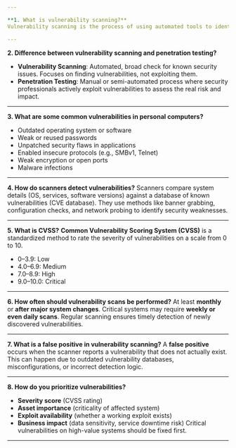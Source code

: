 ```yaml
---

**1. What is vulnerability scanning?**
Vulnerability scanning is the process of using automated tools to identify known security weaknesses in systems, networks, or applications. It helps detect outdated software, misconfigurations, and exploitable services without actively exploiting them.

---
```


**2. Difference between vulnerability scanning and penetration testing?**

* **Vulnerability Scanning**: Automated, broad check for known security issues. Focuses on finding vulnerabilities, not exploiting them.
* **Penetration Testing**: Manual or semi-automated process where security professionals actively exploit vulnerabilities to assess the real risk and impact.

---

**3. What are some common vulnerabilities in personal computers?**

* Outdated operating system or software
* Weak or reused passwords
* Unpatched security flaws in applications
* Enabled insecure protocols (e.g., SMBv1, Telnet)
* Weak encryption or open ports
* Malware infections

---

**4. How do scanners detect vulnerabilities?**
Scanners compare system details (OS, services, software versions) against a database of known vulnerabilities (CVE database). They use methods like banner grabbing, configuration checks, and network probing to identify security weaknesses.

---

**5. What is CVSS?**
**Common Vulnerability Scoring System (CVSS)** is a standardized method to rate the severity of vulnerabilities on a scale from 0 to 10.

* 0–3.9: Low
* 4.0–6.9: Medium
* 7.0–8.9: High
* 9.0–10.0: Critical

---

**6. How often should vulnerability scans be performed?**
At least **monthly** or **after major system changes**. Critical systems may require **weekly or even daily scans**. Regular scanning ensures timely detection of newly discovered vulnerabilities.

---

**7. What is a false positive in vulnerability scanning?**
A **false positive** occurs when the scanner reports a vulnerability that does not actually exist. This can happen due to outdated vulnerability databases, misconfigurations, or incorrect detection logic.

---

**8. How do you prioritize vulnerabilities?**

* **Severity score** (CVSS rating)
* **Asset importance** (criticality of affected system)
* **Exploit availability** (whether a working exploit exists)
* **Business impact** (data sensitivity, service downtime risk)
  Critical vulnerabilities on high-value systems should be fixed first.

---
